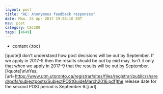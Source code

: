 ```yaml
---
layout: post
title: "RE: Anonymous feedback responses"
date: Mon, 24 Apr 2017 19:58:10 EDT
nav: post
category: CSC209
tags: [4649]
---
```


* content
{:toc}

[quote]I don't understand how post decisions will be out by September. If we apply in 2017-5 then the results should be out by mid may. Isn't it only that when we apply in 2017-9 that the results will be out by September.[/quote]\n\nYes, [url=https://www.utm.utoronto.ca/registrar/sites/files/registrar/public/shared/pdfs/subjectposts/SubjectPOStGuideMarch2016.pdf]the release date for the second POSt period is September 6.[/url]
<!-- more -->
<p></p>
